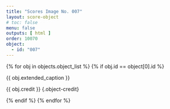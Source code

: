 ```yaml
---
title: "Scores Image No. 007"
layout: score-object
# toc: false
menu: false
outputs: [ html ]
order: 10070
object:
  - id: "007"
---
```


{% for obj in objects.object_list %}
{% if obj.id == object[0].id %}

{{ obj.extended_caption }}

{{ obj.credit }} {.object-credit}

{% endif %}
{% endfor %}
